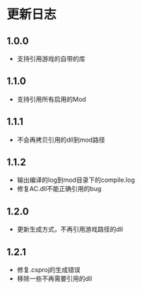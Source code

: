 # 更新日志

## 1.0.0
- 支持引用游戏的自带的库

## 1.1.0
- 支持引用所有启用的Mod

## 1.1.1
- 不会再拷贝引用的dll到mod路径

## 1.1.2
- 输出编译的log到mod目录下的compile.log
- 修复AC.dll不能正确引用的bug

## 1.2.0
- 更新生成方式，不再引用游戏路径的dll

## 1.2.1
- 修复.csproj的生成错误
- 移除一些不再需要引用的dll
